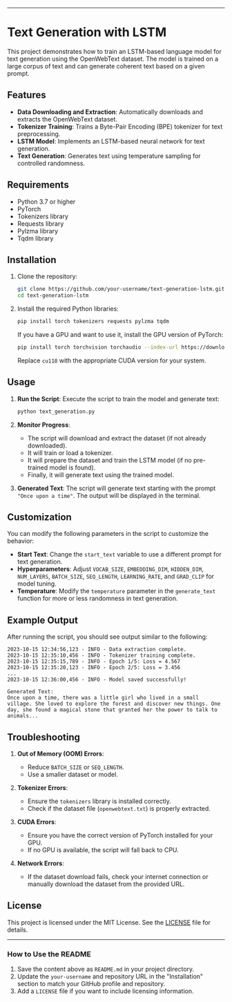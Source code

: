 

---

# Text Generation with LSTM

This project demonstrates how to train an LSTM-based language model for text generation using the OpenWebText dataset. The model is trained on a large corpus of text and can generate coherent text based on a given prompt.

## Features
- **Data Downloading and Extraction**: Automatically downloads and extracts the OpenWebText dataset.
- **Tokenizer Training**: Trains a Byte-Pair Encoding (BPE) tokenizer for text preprocessing.
- **LSTM Model**: Implements an LSTM-based neural network for text generation.
- **Text Generation**: Generates text using temperature sampling for controlled randomness.

## Requirements
- Python 3.7 or higher
- PyTorch
- Tokenizers library
- Requests library
- Pylzma library
- Tqdm library

## Installation
1. Clone the repository:
   ```bash
   git clone https://github.com/your-username/text-generation-lstm.git
   cd text-generation-lstm
   ```

2. Install the required Python libraries:
   ```bash
   pip install torch tokenizers requests pylzma tqdm
   ```

   If you have a GPU and want to use it, install the GPU version of PyTorch:
   ```bash
   pip install torch torchvision torchaudio --index-url https://download.pytorch.org/whl/cu118
   ```
   Replace `cu118` with the appropriate CUDA version for your system.

## Usage
1. **Run the Script**:
   Execute the script to train the model and generate text:
   ```bash
   python text_generation.py
   ```

2. **Monitor Progress**:
   - The script will download and extract the dataset (if not already downloaded).
   - It will train or load a tokenizer.
   - It will prepare the dataset and train the LSTM model (if no pre-trained model is found).
   - Finally, it will generate text using the trained model.

3. **Generated Text**:
   The script will generate text starting with the prompt `"Once upon a time"`. The output will be displayed in the terminal.

## Customization
You can modify the following parameters in the script to customize the behavior:
- **Start Text**: Change the `start_text` variable to use a different prompt for text generation.
- **Hyperparameters**: Adjust `VOCAB_SIZE`, `EMBEDDING_DIM`, `HIDDEN_DIM`, `NUM_LAYERS`, `BATCH_SIZE`, `SEQ_LENGTH`, `LEARNING_RATE`, and `GRAD_CLIP` for model tuning.
- **Temperature**: Modify the `temperature` parameter in the `generate_text` function for more or less randomness in text generation.

## Example Output
After running the script, you should see output similar to the following:
```
2023-10-15 12:34:56,123 - INFO - Data extraction complete.
2023-10-15 12:35:10,456 - INFO - Tokenizer training complete.
2023-10-15 12:35:15,789 - INFO - Epoch 1/5: Loss = 4.567
2023-10-15 12:35:20,123 - INFO - Epoch 2/5: Loss = 3.456
...
2023-10-15 12:36:00,456 - INFO - Model saved successfully!

Generated Text:
Once upon a time, there was a little girl who lived in a small village. She loved to explore the forest and discover new things. One day, she found a magical stone that granted her the power to talk to animals...
```

## Troubleshooting
1. **Out of Memory (OOM) Errors**:
   - Reduce `BATCH_SIZE` or `SEQ_LENGTH`.
   - Use a smaller dataset or model.

2. **Tokenizer Errors**:
   - Ensure the `tokenizers` library is installed correctly.
   - Check if the dataset file (`openwebtext.txt`) is properly extracted.

3. **CUDA Errors**:
   - Ensure you have the correct version of PyTorch installed for your GPU.
   - If no GPU is available, the script will fall back to CPU.

4. **Network Errors**:
   - If the dataset download fails, check your internet connection or manually download the dataset from the provided URL.

## License
This project is licensed under the MIT License. See the [LICENSE](LICENSE) file for details.

---

### How to Use the README
1. Save the content above as `README.md` in your project directory.
2. Update the `your-username` and repository URL in the "Installation" section to match your GitHub profile and repository.
3. Add a `LICENSE` file if you want to include licensing information.


